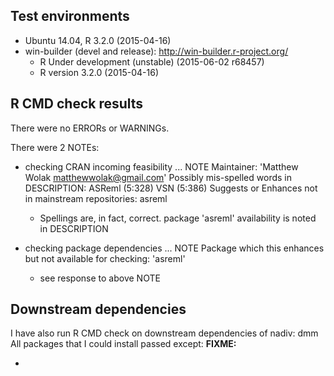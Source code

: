 ## Test environments
* Ubuntu 14.04, R 3.2.0 (2015-04-16)
* win-builder (devel and release): http://win-builder.r-project.org/
  * R Under development (unstable) (2015-06-02 r68457)
  * R version 3.2.0 (2015-04-16)

## R CMD check results
There were no ERRORs or WARNINGs. 

There were 2 NOTEs:

* checking CRAN incoming feasibility ... NOTE
  Maintainer: 'Matthew Wolak <matthewwolak@gmail.com>'
  Possibly mis-spelled words in DESCRIPTION:
    ASReml (5:328)
    VSN (5:386)
    Suggests or Enhances not in mainstream repositories:
      asreml
  
  * Spellings are, in fact, correct.
  package 'asreml' availability is noted in DESCRIPTION


* checking package dependencies ... NOTE
  Package which this enhances but not available for checking: 'asreml'

  * see response to above NOTE


## Downstream dependencies
I have also run R CMD check on downstream dependencies of nadiv: 
  dmm 
All packages that I could install passed except: **FIXME:**

* 
